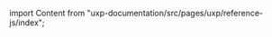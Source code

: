 
import Content from "uxp-documentation/src/pages/uxp/reference-js/index";

<Content query="product=xd"/>
